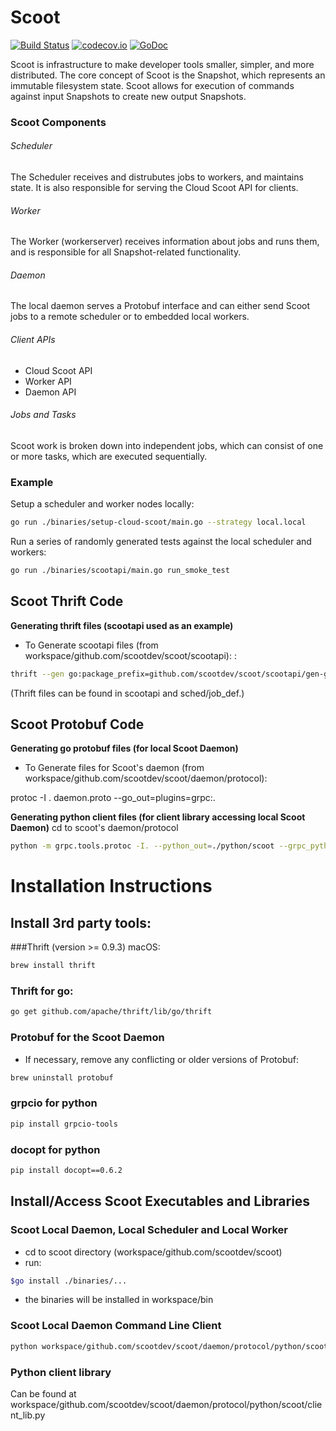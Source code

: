 # Scoot
[![Build Status](https://travis-ci.org/scootdev/scoot.svg?branch=master)](https://travis-ci.org/scootdev/scoot)
[![codecov.io](https://codecov.io/github/Kitware/candela/coverage.svg?branch=master)](https://codecov.io/gh/scootdev/scoot?branch=master)
[![GoDoc](https://godoc.org/github.com/scootdev/scoot?status.svg)](https://godoc.org/github.com/scootdev/scoot)

Scoot is infrastructure to make developer tools smaller, simpler, and more distributed. The core concept of Scoot is the Snapshot, which represents an immutable filesystem state. Scoot allows for execution of commands against input Snapshots to create new output Snapshots.

### Scoot Components

###### Scheduler

The Scheduler receives and distrubutes jobs to workers, and maintains state. It is also responsible for serving the Cloud Scoot API for clients.

###### Worker

The Worker (workerserver) receives information about jobs and runs them, and is responsible for all Snapshot-related functionality.

###### Daemon

The local daemon serves a Protobuf interface and can either send Scoot jobs to a remote scheduler or to embedded local workers.

###### Client APIs

* Cloud Scoot API
* Worker API
* Daemon API

###### Jobs and Tasks

Scoot work is broken down into independent jobs, which can consist of one or more tasks, which are executed sequentially.

### Example

Setup a scheduler and worker nodes locally:

```sh
go run ./binaries/setup-cloud-scoot/main.go --strategy local.local
```

Run a series of randomly generated tests against the local scheduler and workers:

```sh
go run ./binaries/scootapi/main.go run_smoke_test
```

## Scoot Thrift Code

__Generating thrift files (scootapi used as an example)__
* To Generate scootapi files (from workspace/github.com/scootdev/scoot/scootapi):
:
```sh
thrift --gen go:package_prefix=github.com/scootdev/scoot/scootapi/gen-go/,package=scoot,thrift_import=github.com/apache/thrift/lib/go/thrift scoot.thrift
```
(Thrift files can be found in scootapi and sched/job_def.)

## Scoot Protobuf Code
__Generating go protobuf files (for local Scoot Daemon)__
* To Generate files for Scoot's daemon (from workspace/github.com/scootdev/scoot/daemon/protocol):

protoc -I . daemon.proto --go_out=plugins=grpc:.

__Generating python client files (for client library accessing local Scoot Daemon)__
cd to scoot's daemon/protocol

```sh
python -m grpc.tools.protoc -I. --python_out=./python/scoot --grpc_python_out=./python/scoot daemon.proto
```


# Installation Instructions
## Install 3rd party tools:
###Thrift (version >= 0.9.3)
macOS:
```sh
brew install thrift
```
### Thrift for go:
```sh
go get github.com/apache/thrift/lib/go/thrift
```

### Protobuf for the Scoot Daemon
* If necessary, remove any conflicting or older versions of Protobuf:
```sh
brew uninstall protobuf
```


### grpcio for python
```sh
pip install grpcio-tools
```

### docopt for python
```sh
pip install docopt==0.6.2
```

## Install/Access Scoot Executables and Libraries
### Scoot Local Daemon, Local Scheduler and Local Worker
* cd to scoot directory (workspace/github.com/scootdev/scoot)
* run: 
```sh
$go install ./binaries/...
```
  * the binaries will be installed in workspace/bin

### Scoot Local Daemon Command Line Client
```sh
python workspace/github.com/scootdev/scoot/daemon/protocol/python/scoot/scoot.py
```

### Python client library
Can be found at workspace/github.com/scootdev/scoot/daemon/protocol/python/scoot/client_lib.py

